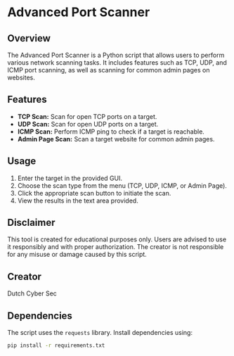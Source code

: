 # Advanced Port Scanner

## Overview

The Advanced Port Scanner is a Python script that allows users to perform various network scanning tasks. It includes features such as TCP, UDP, and ICMP port scanning, as well as scanning for common admin pages on websites.

## Features

- **TCP Scan:** Scan for open TCP ports on a target.
- **UDP Scan:** Scan for open UDP ports on a target.
- **ICMP Scan:** Perform ICMP ping to check if a target is reachable.
- **Admin Page Scan:** Scan a target website for common admin pages.

## Usage

1. Enter the target in the provided GUI.
2. Choose the scan type from the menu (TCP, UDP, ICMP, or Admin Page).
3. Click the appropriate scan button to initiate the scan.
4. View the results in the text area provided.

## Disclaimer

This tool is created for educational purposes only. Users are advised to use it responsibly and with proper authorization. The creator is not responsible for any misuse or damage caused by this script.

## Creator

Dutch Cyber Sec

## Dependencies

The script uses the `requests` library. Install dependencies using:

```bash
pip install -r requirements.txt
